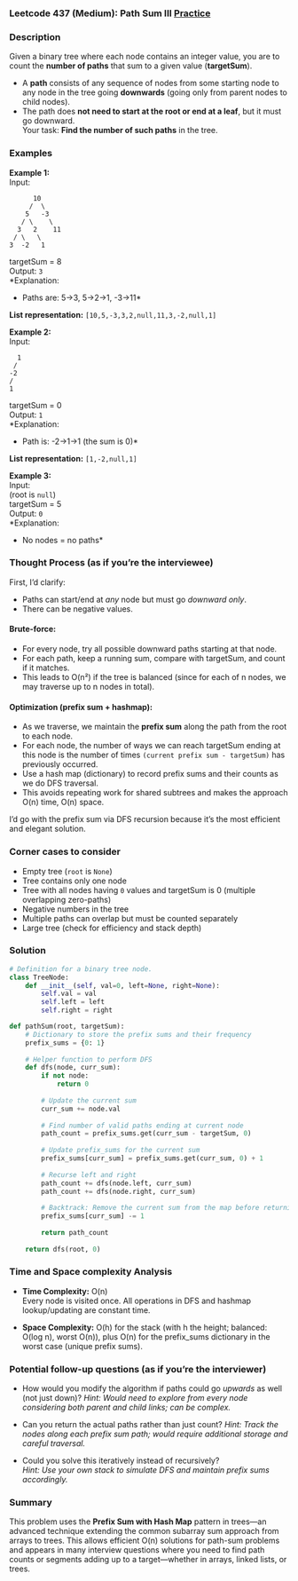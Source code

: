 ### Leetcode 437 (Medium): Path Sum III [Practice](https://leetcode.com/problems/path-sum-iii)

### Description  
Given a binary tree where each node contains an integer value, you are to count the **number of paths** that sum to a given value (**targetSum**).  
- A **path** consists of any sequence of nodes from some starting node to any node in the tree going **downwards** (going only from parent nodes to child nodes).  
- The path does **not need to start at the root or end at a leaf**, but it must go downward.  
Your task: **Find the number of such paths** in the tree.

### Examples  

**Example 1:**  
Input:  
```
      10
     /  \
    5   -3
   / \    \
  3   2    11
 / \   \
3  -2   1
```
targetSum = 8  
Output: `3`  
*Explanation:  
- Paths are: 5→3, 5→2→1, -3→11*

**List representation:** `[10,5,-3,3,2,null,11,3,-2,null,1]`

**Example 2:**  
Input:  
```
  1
 /
-2
/
1
```
targetSum = 0  
Output: `1`  
*Explanation:  
- Path is: -2→1→1 (the sum is 0)*

**List representation:** `[1,-2,null,1]`

**Example 3:**  
Input:  
(root is `null`)  
targetSum = 5  
Output: `0`  
*Explanation:  
- No nodes = no paths*

### Thought Process (as if you’re the interviewee)  

First, I’d clarify:
- Paths can start/end at *any* node but must go *downward only*.
- There can be negative values.

#### Brute-force:
- For every node, try all possible downward paths starting at that node.
- For each path, keep a running sum, compare with targetSum, and count if it matches.
- This leads to O(n²) if the tree is balanced (since for each of n nodes, we may traverse up to n nodes in total).

#### Optimization (prefix sum + hashmap):
- As we traverse, we maintain the **prefix sum** along the path from the root to each node.
- For each node, the number of ways we can reach targetSum ending at this node is the number of times `(current prefix sum - targetSum)` has previously occurred.  
- Use a hash map (dictionary) to record prefix sums and their counts as we do DFS traversal.
- This avoids repeating work for shared subtrees and makes the approach O(n) time, O(n) space.

I’d go with the prefix sum via DFS recursion because it’s the most efficient and elegant solution.

### Corner cases to consider  
- Empty tree (`root` is `None`)
- Tree contains only one node
- Tree with all nodes having `0` values and targetSum is 0 (multiple overlapping zero-paths)
- Negative numbers in the tree
- Multiple paths can overlap but must be counted separately
- Large tree (check for efficiency and stack depth)

### Solution

```python
# Definition for a binary tree node.
class TreeNode:
    def __init__(self, val=0, left=None, right=None):
        self.val = val
        self.left = left
        self.right = right

def pathSum(root, targetSum):
    # Dictionary to store the prefix sums and their frequency
    prefix_sums = {0: 1}
    
    # Helper function to perform DFS
    def dfs(node, curr_sum):
        if not node:
            return 0
        
        # Update the current sum
        curr_sum += node.val
        
        # Find number of valid paths ending at current node
        path_count = prefix_sums.get(curr_sum - targetSum, 0)
        
        # Update prefix_sums for the current sum
        prefix_sums[curr_sum] = prefix_sums.get(curr_sum, 0) + 1
        
        # Recurse left and right
        path_count += dfs(node.left, curr_sum)
        path_count += dfs(node.right, curr_sum)
        
        # Backtrack: Remove the current sum from the map before returning to parent
        prefix_sums[curr_sum] -= 1
        
        return path_count
    
    return dfs(root, 0)
```

### Time and Space complexity Analysis  

- **Time Complexity:** O(n)  
  Every node is visited once. All operations in DFS and hashmap lookup/updating are constant time.

- **Space Complexity:** O(h) for the stack (with h the height; balanced: O(log n), worst O(n)), plus O(n) for the prefix_sums dictionary in the worst case (unique prefix sums).

### Potential follow-up questions (as if you’re the interviewer)  

- How would you modify the algorithm if paths could go *upwards* as well (not just down)?
  *Hint: Would need to explore from every node considering both parent and child links; can be complex.*

- Can you return the actual paths rather than just count?
  *Hint: Track the nodes along each prefix sum path; would require additional storage and careful traversal.*

- Could you solve this iteratively instead of recursively?  
  *Hint: Use your own stack to simulate DFS and maintain prefix sums accordingly.*

### Summary
This problem uses the **Prefix Sum with Hash Map** pattern in trees—an advanced technique extending the common subarray sum approach from arrays to trees. This allows efficient O(n) solutions for path-sum problems and appears in many interview questions where you need to find path counts or segments adding up to a target—whether in arrays, linked lists, or trees.